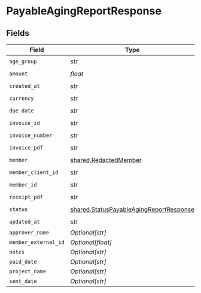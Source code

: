 # PayableAgingReportResponse


## Fields

| Field                                                                                              | Type                                                                                               | Required                                                                                           | Description                                                                                        |
| -------------------------------------------------------------------------------------------------- | -------------------------------------------------------------------------------------------------- | -------------------------------------------------------------------------------------------------- | -------------------------------------------------------------------------------------------------- |
| `age_group`                                                                                        | *str*                                                                                              | :heavy_check_mark:                                                                                 | N/A                                                                                                |
| `amount`                                                                                           | *float*                                                                                            | :heavy_check_mark:                                                                                 | N/A                                                                                                |
| `created_at`                                                                                       | *str*                                                                                              | :heavy_check_mark:                                                                                 | N/A                                                                                                |
| `currency`                                                                                         | *str*                                                                                              | :heavy_check_mark:                                                                                 | N/A                                                                                                |
| `due_date`                                                                                         | *str*                                                                                              | :heavy_check_mark:                                                                                 | N/A                                                                                                |
| `invoice_id`                                                                                       | *str*                                                                                              | :heavy_check_mark:                                                                                 | N/A                                                                                                |
| `invoice_number`                                                                                   | *str*                                                                                              | :heavy_check_mark:                                                                                 | N/A                                                                                                |
| `invoice_pdf`                                                                                      | *str*                                                                                              | :heavy_check_mark:                                                                                 | N/A                                                                                                |
| `member`                                                                                           | [shared.RedactedMember](../../models/shared/redactedmember.md)                                     | :heavy_check_mark:                                                                                 | N/A                                                                                                |
| `member_client_id`                                                                                 | *str*                                                                                              | :heavy_check_mark:                                                                                 | N/A                                                                                                |
| `member_id`                                                                                        | *str*                                                                                              | :heavy_check_mark:                                                                                 | N/A                                                                                                |
| `receipt_pdf`                                                                                      | *str*                                                                                              | :heavy_check_mark:                                                                                 | N/A                                                                                                |
| `status`                                                                                           | [shared.StatusPayableAgingReportResponse](../../models/shared/statuspayableagingreportresponse.md) | :heavy_check_mark:                                                                                 | N/A                                                                                                |
| `updated_at`                                                                                       | *str*                                                                                              | :heavy_check_mark:                                                                                 | N/A                                                                                                |
| `approver_name`                                                                                    | *Optional[str]*                                                                                    | :heavy_minus_sign:                                                                                 | N/A                                                                                                |
| `member_external_id`                                                                               | *Optional[float]*                                                                                  | :heavy_minus_sign:                                                                                 | N/A                                                                                                |
| `notes`                                                                                            | *Optional[str]*                                                                                    | :heavy_minus_sign:                                                                                 | N/A                                                                                                |
| `paid_date`                                                                                        | *Optional[str]*                                                                                    | :heavy_minus_sign:                                                                                 | N/A                                                                                                |
| `project_name`                                                                                     | *Optional[str]*                                                                                    | :heavy_minus_sign:                                                                                 | N/A                                                                                                |
| `sent_date`                                                                                        | *Optional[str]*                                                                                    | :heavy_minus_sign:                                                                                 | N/A                                                                                                |